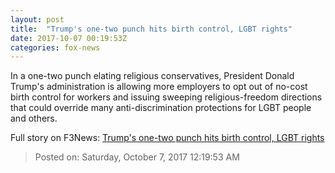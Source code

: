 ```yaml
---
layout: post
title:  "Trump's one-two punch hits birth control, LGBT rights"
date: 2017-10-07 00:19:53Z
categories: fox-news
---
```


In a one-two punch elating religious conservatives, President Donald Trump's administration is allowing more employers to opt out of no-cost birth control for workers and issuing sweeping religious-freedom directions that could override many anti-discrimination protections for LGBT people and others.


Full story on F3News: [Trump's one-two punch hits birth control, LGBT rights](http://www.f3nws.com/n/JstmGJ)

> Posted on: Saturday, October 7, 2017 12:19:53 AM
